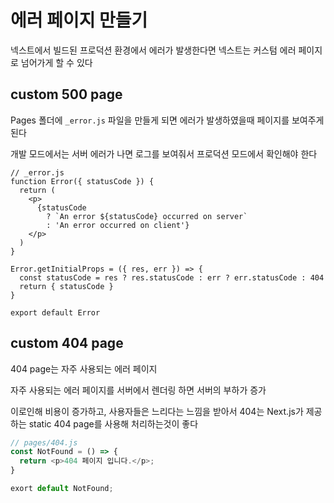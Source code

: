 # 에러 페이지 만들기

넥스트에서 빌드된 프로덕션 환경에서 에러가 발생한다면 넥스트는 커스텀 에러 페이지로 넘어가게 할 수 있다

## custom 500 page

Pages 폴더에 `_error.js` 파일을 만들게 되면 에러가 발생하였을때 페이지를 보여주게 된다

개발 모드에서는 서버 에러가 나면 로그를 보여줘서 프로덕션 모드에서 확인해야 한다

```tsx
// _error.js
function Error({ statusCode }) {
  return (
    <p>
      {statusCode
        ? `An error ${statusCode} occurred on server`
        : 'An error occurred on client'}
    </p>
  )
}

Error.getInitialProps = ({ res, err }) => {
  const statusCode = res ? res.statusCode : err ? err.statusCode : 404
  return { statusCode }
}

export default Error
```

## custom 404 page

404 page는 자주 사용되는 에러 페이지

자주 사용되는 에러 페이지를 서버에서 렌더링 하면 서버의 부하가 증가

이로인해 비용이 증가하고, 사용자들은 느리다는 느낌을 받아서 
404는 Next.js가 제공하는 static 404 page를 사용해 처리하는것이 좋다


```js
// pages/404.js
const NotFound = () => {
  return <p>404 페이지 입니다.</p>;
}

exort default NotFound;
```
